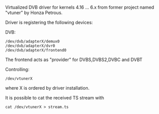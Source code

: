 Virtualized DVB driver for kernels 4.16 ... 6.x 
from former project named "vtuner" by Honza Petrous.

Driver is registering the following devices:

DVB:

    /dev/dvb/adapterX/demux0
    /dev/dvb/adapterX/dvr0
    /dev/dvb/adapterX/frontend0

The frontend acts as "provider" for DVBS,DVBS2,DVBC and DVBT

Controlling:

    /dev/vtunerX

where X is ordered by driver installation.

It is possible to cat the received TS stream with

    cat /dev/vtunerX > stream.ts

